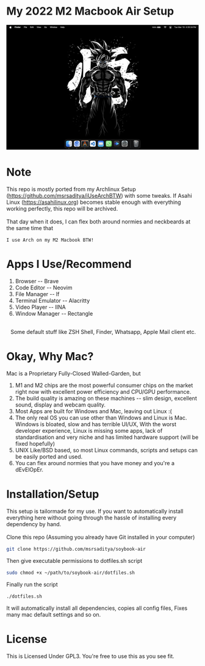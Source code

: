 # My 2022 M2 Macbook Air Setup

![My Wallpaper](https://github.com/msrsaditya/soybook-air/blob/main/screenshot.png)
# Note

This repo is mostly ported from my Archlinux Setup (https://github.com/msrsaditya/iUseArchBTW) with some tweaks. If Asahi Linux (https://asahilinux.org) becomes stable enough with everything working perfectly, this repo will be archived.<br><br>That day when it does, I can flex both around normies and neckbeards at the same time that
```archlinux
I use Arch on my M2 Macbook BTW!
```
# Apps I Use/Recommend

1. Browser -- Brave
2. Code Editor -- Neovim
3. File Manager -- lf
4. Terminal Emulator -- Alacritty
5. Video Player -- IINA
6. Window Manager -- Rectangle
<br>
&ensp; Some default stuff like ZSH Shell, Finder, Whatsapp, Apple Mail client etc.

 # Okay, Why Mac?

 Mac is a Proprietary Fully-Closed Walled-Garden, but
 1. M1 and M2 chips are the most powerful consumer chips on the market right now with excellent power efficiency and CPU/GPU performance.
 2. The build quality is amazing on these machines -- slim design, excellent sound, display and webcam quality.
 3. Most Apps are built for Windows and Mac, leaving out Linux :(
 4. The only real OS you can use other than Windows and Linux is Mac. Windows is bloated, slow and has terrible UI/UX, With the worst developer experience, Linux is missing some apps, lack of standardisation and very niche and has limited hardware support (will be fixed hopefully) 
 5. UNIX Like/BSD based, so most Linux commands, scripts and setups can be easily ported and used.
 6. You can flex around normies that you have money and you're a dEvElOpEr.

# Installation/Setup
This setup is tailormade for my use. If you want to automatically install everything here without going through the hassle of installing every dependency by hand. <br><br>
Clone this repo (Assuming you already have Git installed in your computer)
```bash
git clone https://github.com/msrsaditya/soybook-air
```
Then give executable permissions to dotfiles.sh script
```bash
sudo chmod +x ~/path/to/soybook-air/dotfiles.sh
```
Finally run the script
```bash
./dotfiles.sh
```
It will automatically install all dependencies, copies all config files, Fixes many mac default settings and so on.

# License
This is Licensed Under GPL3. You're free to use this as you see fit.
